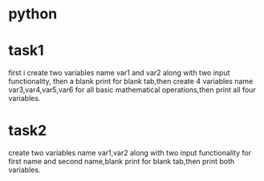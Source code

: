 # python

# task1
first i create two variables name var1 and var2 along with two input functionality, then a blank print for blank tab,then create 4 variables name var3,var4,var5,var6 for all basic mathematical operations,then print all four variables.
# task2 
create two variables name var1,var2 along with two input functionality for first name and second name,blank print for blank tab,then print both variables.
